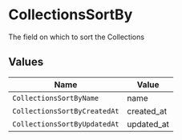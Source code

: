 # CollectionsSortBy

The field on which to sort the Collections


## Values

| Name                         | Value                        |
| ---------------------------- | ---------------------------- |
| `CollectionsSortByName`      | name                         |
| `CollectionsSortByCreatedAt` | created_at                   |
| `CollectionsSortByUpdatedAt` | updated_at                   |